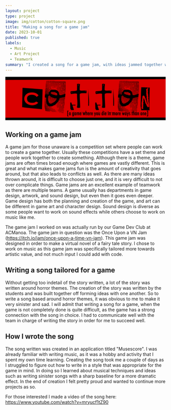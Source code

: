 ```yaml
---
layout: project
type: project
image: img/cotton/cotton-square.png
title: "Making a song for a game jam"
date: 2023-10-01
published: true
labels:
  - Music
  - Art Project
  - Teamwork
summary: "I created a song for a game jam, with ideas jammed together with coders and artists."
---
```


<img class="img-fluid" src="../img/cotton/cotton-header.png">

## Working on a game jam

A game jam for those unaware is a competition set where people can work to create a game together. Usually these competitions have a set theme and people work together to create something. Although there is a theme, game jams are often times broad enough where games are vastly different. This is great and what makes game jams fun is the amount of creativity that goes around, but that also leads to conflicts as well. As there are many ideas thrown around, it is difficult to choose just one, and it is very difficult to not over complicate things. Game jams are an excellent example of teamwork as there are multiple teams. A game usually has departments in game design, artwork, and sound design, but even then it goes even deeper. Game design has both the planning and creation of the game, and art can be different in game art and character design. Sound design is diverse as some people want to work on sound effects while others choose to work on music like me.

The game jam I worked on was actually run by our Game Dev Club at ACManoa. The game jam in question was the Once Upon a VN Jam (https://itch.io/jam/once-upon-a-time-vn-jam). This game jam was designed in order to make a virtual novel of a fairy tale story. I chose to work on music as this game jam was specifically tailored more towards artistic value, and not much input I could add with code.

## Writing a song tailored for a game

Without getting too indetail of the story written, a lot of the story was written around horror themes. The creation of the story was written by the students and was built together off forming ideas with one another. So to write a song based around horror themes, it was obvious to me to make it very sinister and sad. I will admit that writing a song for a game, when the game is not completely done is quite difficult, as the game has a strong connection with the song in choice. I had to communicate well with the team in charge of writing the story in order for me to succeed well.

## How I wrote the song

The song written was created in an application titled "Musescore". I was already familiar with writing music, as it was a hobby and activity that I spent my own time learning. Creating the song took me a couple of days as I struggled to figure out how to write in a style that was appropriate for the game in mind. In doing so I learned about musical techniques and ideas such as writing sinister songs with a sharp baseline for a more dramatic effect. In the end of creation I felt pretty proud and wanted to continue more projects as so.

For those interested I made a video of the song here: https://www.youtube.com/watch?v=mryucf1tZ90 
